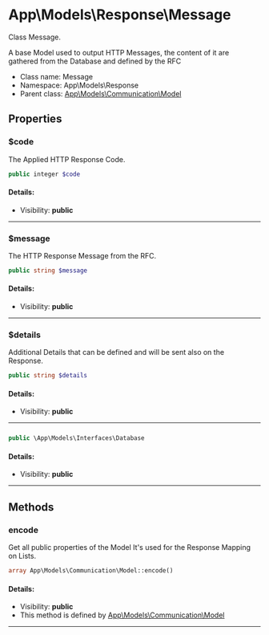 App\Models\Response\Message
===============

Class Message.

A base Model used to output HTTP Messages,
the content of it are gathered from the Database
and defined by the RFC


* Class name: Message
* Namespace: App\Models\Response
* Parent class: [App\Models\Communication\Model](App-Models-Communication-Model.md)





Properties
----------


### $code

The Applied HTTP Response Code.



```php
public integer $code
```

#### Details:
* Visibility: **public**

<hr>

### $message

The HTTP Response Message from the RFC.



```php
public string $message
```

#### Details:
* Visibility: **public**

<hr>

### $details

Additional Details that can be defined
and will be sent also on the Response.



```php
public string $details
```

#### Details:
* Visibility: **public**

<hr>

### 





```php
public \App\Models\Interfaces\Database 
```

#### Details:
* Visibility: **public**

<hr>

Methods
-------


### encode

Get all public properties of the Model
It's used for the Response Mapping on Lists.



```php
array App\Models\Communication\Model::encode()
```

#### Details:
* Visibility: **public**
* This method is defined by [App\Models\Communication\Model](App-Models-Communication-Model.md)



<hr>

